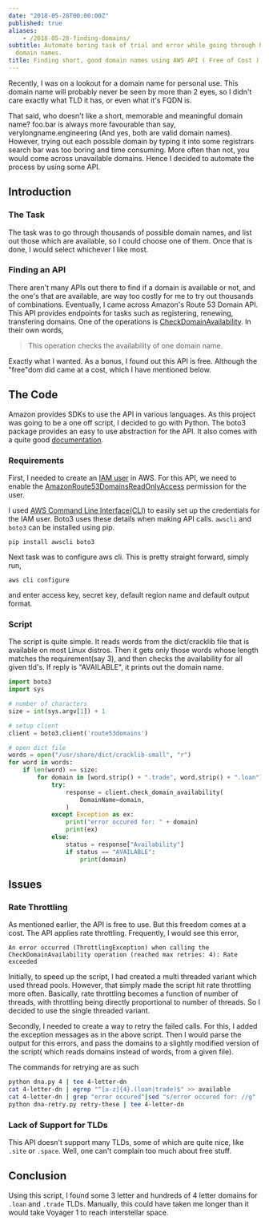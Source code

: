 ```yaml
---
date: "2018-05-28T00:00:00Z"
published: true
aliases:
    - /2018-05-28-finding-domains/
subtitle: Automate boring task of trial and error while going through hundreds of
  domain names.
title: Finding short, good domain names using AWS API ( Free of Cost )
---
```


Recently, I was on a lookout for a domain name for personal use. This domain name will probably never be seen by more than 2 eyes, so I didn't care exactly what TLD it has, or even what it's FQDN is. 

That said, who doesn't like a short, memorable and meaningful domain name? foo.bar is always more favourable than say, verylongname.engineering (And yes, both are valid domain names). However, trying out each possible domain by typing it into some registrars search bar was too boring and time consuming. More often than not, you would come across unavailable domains. Hence I decided to automate the process by using some API.

## Introduction

### The Task
The task was to go through thousands of possible domain names, and list out those which are available, so I could choose one of them. Once that is done, I would select whichever I like most.

### Finding an API
There aren't many APIs out there to find if a domain is available or not, and the one's that are available, are way too costly for me to try out thousands of combinations. Eventually, I came across Amazon's Route 53 Domain API. This API provides endpoints for tasks such as registering, renewing, transfering domains. One of the operations is [CheckDomainAvailability](https://docs.aws.amazon.com/Route53/latest/APIReference/API_domains_CheckDomainAvailability.html). In their own words,

> This operation checks the availability of one domain name.

Exactly what I wanted. As a bonus, I found out this API is free. Although the "free"dom did came at a cost, which I have mentioned below.

## The Code
Amazon provides SDKs to use the API in various languages. As this project was going to be a one off script, I decided to go with Python. The boto3 package provides an easy to use abstraction for the API. It also comes with a quite good [documentation](https://boto3.readthedocs.io/en/latest/reference/services/route53domains.html#Route53Domains.Client.check_domain_availability).

### Requirements

First, I needed to create an [IAM user](https://console.aws.amazon.com/iam) in AWS. For this API, we need to enable the [AmazonRoute53DomainsReadOnlyAccess](https://console.aws.amazon.com/iam/home?#/policies/arn%3Aaws%3Aiam%3A%3Aaws%3Apolicy%2FAmazonRoute53DomainsReadOnlyAccess) permission for the user.

I used [AWS Command Line Interface(CLI)](https://aws.amazon.com/cli/) to easily set up the credentials for the IAM user. Boto3 uses these details when making API calls. `awscli` and `boto3` can be installed using pip.

    pip install awscli boto3

Next task was to configure aws cli. This is pretty straight forward, simply run,

    aws cli configure

and enter access key, secret key, default region name and default output format.

### Script
The script is quite simple. It reads words from the dict/cracklib file that is available on most Linux distros. Then it gets only those words whose length matches the requirement(say 3), and then checks the availability for all given tld's. If reply is "AVAILABLE", it prints out the domain name.

``` python
import boto3
import sys

# number of characters
size = int(sys.argv[1]) + 1

# setup client
client = boto3.client('route53domains')

# open dict file
words = open("/usr/share/dict/cracklib-small", "r")
for word in words:
    if len(word) == size:
        for domain in [word.strip() + ".trade", word.strip() + ".loan"]:
            try:
                response = client.check_domain_availability(
                    DomainName=domain,
                )
            except Exception as ex:
                print("error occured for: " + domain)
                print(ex)
            else:
                status = response["Availability"]
                if status == "AVAILABLE":
                    print(domain)

```

## Issues

### Rate Throttling
As mentioned earlier, the API is free to use. But this freedom comes at a cost. The API applies rate throttling. Frequently, I would see this error,

    An error occurred (ThrottlingException) when calling the CheckDomainAvailability operation (reached max retries: 4): Rate exceeded

Initially, to speed up the script, I had created a multi threaded variant which used thread pools. However, that simply made the script hit rate throttling more often. Basically, rate throttling becomes a function of number of threads, with throttling being directly proportional to number of threads. So I decided to use the single threaded variant.

Secondly, I needed to create a way to retry the failed calls. For this, I added the exception messages as in the above script. Then I would parse the output for this errors, and pass the domains to a slightly modified version of the script( which reads domains instead of words, from a given file).

The commands for retrying are as such

``` sh
python dna.py 4 | tee 4-letter-dn														# get list
cat 4-letter-dn | egrep "^[a-z]{4}.(loan|trade)$" >> available							# gets available
cat 4-letter-dn | grep "error occured"|sed "s/error occured for: //g" |LC_COLLATE=C egrep "[a-z]{4}.(loan|trade)" > retry-these													  # gets errored
python dna-retry.py retry-these | tee 4-letter-dn   									# retry errored
```

### Lack of Support for TLDs

This API doesn't support many TLDs, some of which are quite nice, like `.site` or `.space`. Well, one can't complain too much about free stuff.

## Conclusion

Using this script, I found some 3 letter and hundreds of 4 letter domains for `.loan` and `.trade` TLDs. Manually, this could have taken me longer than it would take Voyager 1 to reach interstellar space. 
